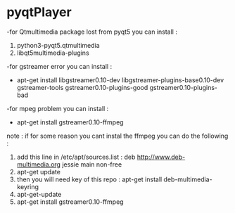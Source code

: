 # pyqtPlayer
-for Qtmultimedia package lost from pyqt5 you can install :
  1. python3-pyqt5.qtmultimedia
  2. libqt5multimedia-plugins

-for gstreamer error you can install :
  * apt-get install libgstreamer0.10-dev libgstreamer-plugins-base0.10-dev gstreamer-tools gstreamer0.10-plugins-good gstreamer0.10-plugins-bad

-for mpeg problem you can install :
  * apt-get install gstreamer0.10-ffmpeg

note : if for some reason you cant instal the ffmpeg you can do the following :
  1. add this line in /etc/apt/sources.list :
      deb http://www.deb-multimedia.org jessie main non-free
  2. apt-get update
  3. then you will need key of this repo :
      apt-get install deb-multimedia-keyring
  4. apt-get-update
  5. apt-get install gstreamer0.10-ffmpeg
